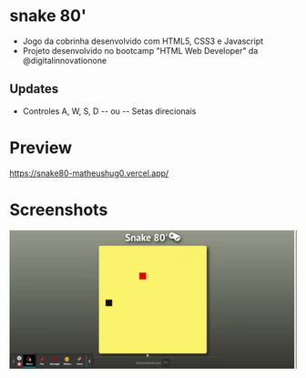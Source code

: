 # snake 80'
- Jogo da cobrinha desenvolvido com HTML5, CSS3 e Javascript
- Projeto desenvolvido no bootcamp "HTML Web Developer" da @digitalinnovationone

## Updates
-   Controles A, W, S, D -- ou -- Setas direcionais

# Preview
https://snake80-matheushug0.vercel.app/

# Screenshots

<img src="./preview.gif">